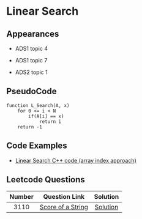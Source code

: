 # Linear Search

## Appearances

- ADS1 topic 4

- ADS1 topic 7

* ADS2 topic 1

## PseudoCode

```
function L_Search(A, x)
    for 0 <= i < N
        if(A[i] == x)
            return i
    return -1

```

## Code Examples

- [Linear Search C++ code (array index approach)](./linear_search/linear_search.cpp)

## Leetcode Questions

| Number |                     Question Link                      |           Solution           |
| :----: | :----------------------------------------------------: | :--------------------------: |
|  3110  | [Score of a String](../leetcode/3110/3110_question.md) | [Solution](./leetcode/3110/) |
